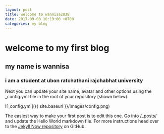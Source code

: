 ```yaml
---
layout: post
title: welcome to wannisa2838
date: 2017-09-08 10:19:00 +0700
categories: my blog
---
```


# welcome to my first blog
## my name is wannisa
### i am a student at ubon ratchathani rajchabhat university
Next you can update your site name, avatar and other options using the _config.yml file in the root of your repository (shown below).

![_config.yml]({{ site.baseurl }}/images/config.png)

The easiest way to make your first post is to edit this one. Go into /_posts/ and update the Hello World markdown file. For more instructions head over to the [Jekyll Now repository](https://github.com/barryclark/jekyll-now) on GitHub.
